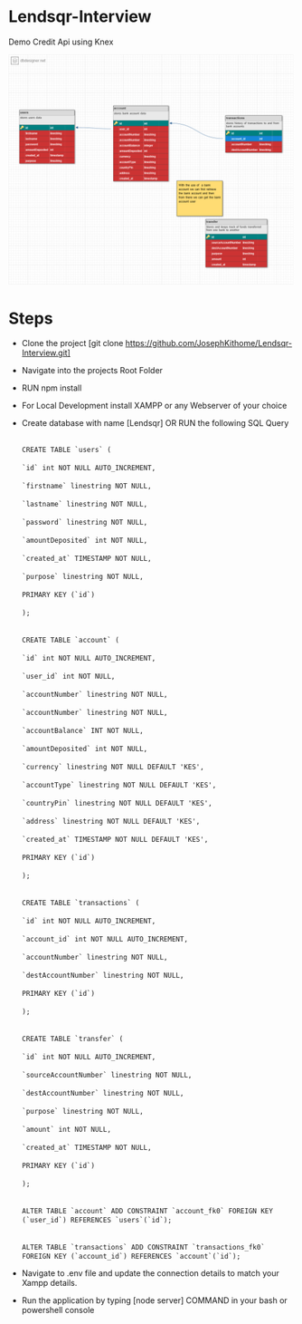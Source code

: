 # Lendsqr-Interview
Demo Credit Api using Knex



![Screenshot](uml.png)


# Steps
- Clone the project [git clone https://github.com/JosephKithome/Lendsqr-Interview.git]
- Navigate into the projects Root Folder 
- RUN npm install
- For Local Development install XAMPP or any Webserver of your choice
- Create database with name [Lendsqr] OR RUN the following SQL Query

                                                                        CREATE TABLE `users` (
                                                                            `id` int NOT NULL AUTO_INCREMENT,
                                                                            `firstname` linestring NOT NULL,
                                                                            `lastname` linestring NOT NULL,
                                                                            `password` linestring NOT NULL,
                                                                            `amountDeposited` int NOT NULL,
                                                                            `created_at` TIMESTAMP NOT NULL,
                                                                            `purpose` linestring NOT NULL,
                                                                            PRIMARY KEY (`id`)
                                                                        );

                                                                        CREATE TABLE `account` (
                                                                            `id` int NOT NULL AUTO_INCREMENT,
                                                                            `user_id` int NOT NULL,
                                                                            `accountNumber` linestring NOT NULL,
                                                                            `accountNumber` linestring NOT NULL,
                                                                            `accountBalance` INT NOT NULL,
                                                                            `amountDeposited` int NOT NULL,
                                                                            `currency` linestring NOT NULL DEFAULT 'KES',
                                                                            `accountType` linestring NOT NULL DEFAULT 'KES',
                                                                            `countryPin` linestring NOT NULL DEFAULT 'KES',
                                                                            `address` linestring NOT NULL DEFAULT 'KES',
                                                                            `created_at` TIMESTAMP NOT NULL DEFAULT 'KES',
                                                                            PRIMARY KEY (`id`)
                                                                        );

                                                                        CREATE TABLE `transactions` (
                                                                            `id` int NOT NULL AUTO_INCREMENT,
                                                                            `account_id` int NOT NULL AUTO_INCREMENT,
                                                                            `accountNumber` linestring NOT NULL,
                                                                            `destAccountNumber` linestring NOT NULL,
                                                                            PRIMARY KEY (`id`)
                                                                        );

                                                                        CREATE TABLE `transfer` (
                                                                            `id` int NOT NULL AUTO_INCREMENT,
                                                                            `sourceAccountNumber` linestring NOT NULL,
                                                                            `destAccountNumber` linestring NOT NULL,
                                                                            `purpose` linestring NOT NULL,
                                                                            `amount` int NOT NULL,
                                                                            `created_at` TIMESTAMP NOT NULL,
                                                                            PRIMARY KEY (`id`)
                                                                        );

                                                                        ALTER TABLE `account` ADD CONSTRAINT `account_fk0` FOREIGN KEY (`user_id`) REFERENCES `users`(`id`);

                                                                        ALTER TABLE `transactions` ADD CONSTRAINT `transactions_fk0` FOREIGN KEY (`account_id`) REFERENCES `account`(`id`);





- Navigate to .env file and update the connection details to match your  Xampp details.
- Run the application by typing [node server] COMMAND in your bash or powershell console

